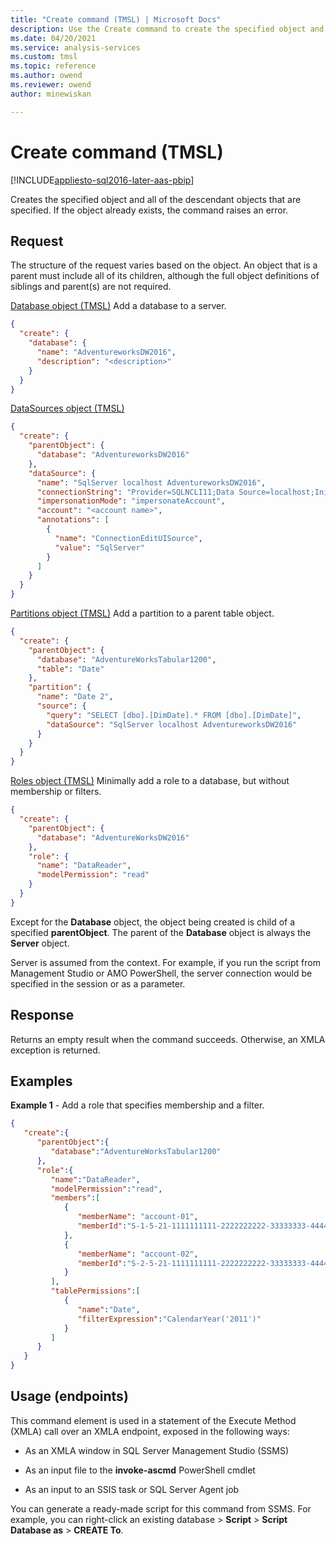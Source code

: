 ```yaml
---
title: "Create command (TMSL) | Microsoft Docs"
description: Use the Create command to create the specified object and all of the descendant objects that are specified.
ms.date: 04/20/2021
ms.service: analysis-services
ms.custom: tmsl
ms.topic: reference
ms.author: owend
ms.reviewer: owend
author: minewiskan

---
```

# Create command (TMSL)

[!INCLUDE[appliesto-sql2016-later-aas-pbip](../includes/appliesto-sql2016-later-aas-pbip.md)]

  Creates the specified object and all of the descendant objects that are specified. If the object already exists, the command raises an error.  
  
## Request  

 The structure of the request varies based on the object. An object that is a parent must include all of its children, although the full object definitions of siblings and parent(s) are not required.  
  
 [Database object &#40;TMSL&#41;](database-object-tmsl.md) Add a database to a server.  
  
```json   
{   
  "create": {   
    "database": {   
      "name": "AdventureworksDW2016",   
      "description": "<description>"   
    }   
  }   
}  
```  
  
 [DataSources object &#40;TMSL&#41;](datasources-object-tmsl.md)  
  
```json   
{  
  "create": {  
    "parentObject": {  
      "database": "AdventureworksDW2016"  
    },  
    "dataSource": {  
      "name": "SqlServer localhost AdventureworksDW2016",  
      "connectionString": "Provider=SQLNCLI11;Data Source=localhost;Initial Catalog=AdventureworksDW2016;Integrated Security=SSPI;Persist Security Info=false",  
      "impersonationMode": "impersonateAccount",  
      "account": "<account name>",  
      "annotations": [  
        {  
          "name": "ConnectionEditUISource",  
          "value": "SqlServer"  
        }  
      ]  
    }  
  }  
}  
```  
  
 [Partitions object &#40;TMSL&#41;](partitions-object-tmsl.md) Add a partition to a parent table object.  
  
```json   
{  
  "create": {  
    "parentObject": {  
      "database": "AdventureWorksTabular1200",  
      "table": "Date"  
    },  
    "partition": {  
      "name": "Date 2",  
      "source": {  
        "query": "SELECT [dbo].[DimDate].* FROM [dbo].[DimDate]",  
        "dataSource": "SqlServer localhost AdventureworksDW2016"  
      }  
    }  
  }  
}  
```  
  
 [Roles object &#40;TMSL&#41;](roles-object-tmsl.md) Minimally add a role to a database, but without membership or filters.  
  
```json   
{  
  "create": {  
    "parentObject": {  
      "database": "AdventureWorksDW2016"  
    },  
    "role": {  
      "name": "DataReader",  
      "modelPermission": "read"  
    }  
  }  
}  
```  
  
 Except for the **Database** object, the object being created is  child of a specified **parentObject**. The parent of the **Database** object is always the **Server** object.  
  
 Server is assumed from the context. For example, if you run the script from Management Studio or AMO PowerShell, the server connection would be specified in the session or as a parameter.  
  
## Response  

 Returns an empty result when the command succeeds. Otherwise, an XMLA exception is returned.  
  
## Examples  

 **Example 1** - Add a role that specifies membership and a filter.  
  
```json   
{   
   "create":{   
      "parentObject":{   
         "database":"AdventureWorksTabular1200"  
      },  
      "role":{  
         "name":"DataReader",  
         "modelPermission":"read",  
         "members":[   
            {  
               "memberName": "account-01",  
               "memberId":"S-1-5-21-1111111111-2222222222-33333333-444444"  
            },  
            {   
               "memberName": "account-02",  
               "memberId":"S-2-5-21-1111111111-2222222222-33333333-444444"  
            }  
         ],  
         "tablePermissions":[   
            {   
               "name":"Date",  
               "filterExpression":"CalendarYear('2011')"  
            }  
         ]  
      }  
   }  
}  
```  
  
## Usage (endpoints)  

 This command element is used in  a statement of the Execute Method (XMLA) call over an XMLA endpoint, exposed in the following ways:  
  
- As an XMLA window in SQL Server Management Studio (SSMS)  
  
- As an input file to the **invoke-ascmd** PowerShell cmdlet  
  
- As an input to an SSIS task or SQL Server Agent job  
  
 You can generate a ready-made script  for this command from SSMS.  For example, you can right-click an existing database > **Script** > **Script Database as** > **CREATE To**.
